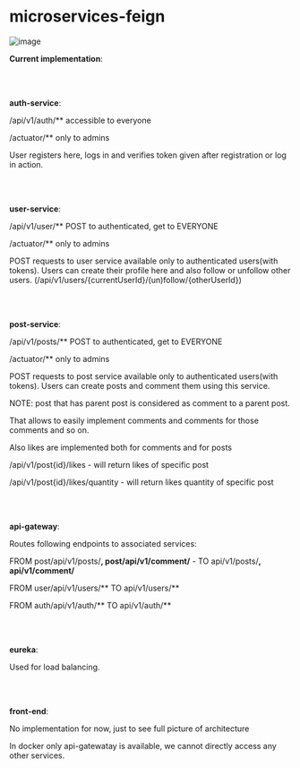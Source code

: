 # microservices-feign
![image](https://github.com/maximilian-g/microservices-feign/assets/77752922/4f47be7e-80ea-4238-8dfe-84b4db7c51f7)

**Current implementation**:

<br><br>

**auth-service**:

/api/v1/auth/** accessible to everyone

/actuator/** only to admins

User registers here, logs in and verifies token given after registration or log in action.

<br><br>

**user-service**:

/api/v1/user/** POST to authenticated, get to EVERYONE

/actuator/** only to admins

POST requests to user service available only to authenticated users(with tokens). Users can create their profile here and also follow or unfollow other users. (/api/v1/users/{currentUserId}/(un)follow/{otherUserId})

<br><br>

**post-service**:

/api/v1/posts/** POST to authenticated, get to EVERYONE

/actuator/** only to admins

POST requests to post service available only to authenticated users(with tokens). Users can create posts and comment them using this service.

NOTE: post that has parent post is considered as comment to a parent post.

That allows to easily implement comments and comments for those comments and so on.

Also likes are implemented both for comments and for posts

/api/v1/post{id}/likes - will return likes of specific post

/api/v1/post{id}/likes/quantity - will return likes quantity of specific post

<br><br>

**api-gateway**:

Routes following endpoints to associated services:

FROM post/api/v1/posts/**, post/api/v1/comment/** - TO api/v1/posts/**, api/v1/comment/**

FROM user/api/v1/users/** TO api/v1/users/**

FROM auth/api/v1/auth/** TO api/v1/auth/**

<br><br>

**eureka**:

Used for load balancing.

<br><br>

**front-end**:

No implementation for now, just to see full picture of architecture

In docker only api-gatewatay is available, we cannot directly access any other services.
